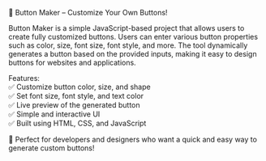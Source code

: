  🎨 Button Maker – Customize Your Own Buttons! 
 
Button Maker is a simple JavaScript-based project that allows users to create fully customized buttons. Users can enter various button properties such as color, 
size, font size, font style, and more. The tool dynamically generates a button based on the provided inputs, making it easy to design buttons for websites and applications.  

Features:  
✅ Customize button color, size, and shape  
✅ Set font size, font style, and text color  
✅ Live preview of the generated button  
✅ Simple and interactive UI  
✅ Built using HTML, CSS, and JavaScript  

🚀 Perfect for developers and designers who want a quick and easy way to generate custom buttons!  


